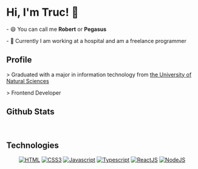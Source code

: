 <h1> Hi, I'm Truc! 👋</h1>
<p>- 😄 You can call me <b>Robert</b> or <b>Pegasus</b></p>
<p>- 🔭 Currently I am working at a hospital and am a freelance programmer </p>

## Profile

<p> > Graduated with a major in information technology from <a href="https://hcmus.edu.vn/">the University of Natural Sciences</a></p>
<p> > Frontend Developer </p>

## Github Stats

<img src="https://github-readme-stats.vercel.app/api?username=TrungTruc-KingRobert&show_icons=true&theme=radical" alt=""/>

<img src="https://github-readme-stats.vercel.app/api/top-langs?username=TrungTruc-KingRobert&layout=donut-vertical&theme=radical" alt="" />

## Technologies

<p align="center">
<a href="https://github.com/TrungTruc-KingRobert"><img src="https://img.shields.io/badge/HTML-orange.svg?style=for-the-badge&logo=html5&logoColor=ffffff" alt="HTML"></a>
<a href="https://github.com/TrungTruc-KingRobert"><img src="https://img.shields.io/badge/CSS3-3aabe8.svg?style=for-the-badge&logo=css3&logoColor=ffffff" alt="CSS3"></a>
<a href="https://github.com/TrungTruc-KingRobert"><img src="https://img.shields.io/badge/JavaScript-f5f542.svg?style=for-the-badge&logo=javascript&logoColor=ffffff" alt="Javascript"></a>
<a href="https://github.com/TrungTruc-KingRobert"><img src="https://img.shields.io/badge/TypeScript-blue.svg?style=for-the-badge&logo=typescript&logoColor=ffffff" alt="Typescript"></a>
<a href="https://github.com/TrungTruc-KingRobert"><img src="https://img.shields.io/badge/ReactJS-61DAFB.svg?style=for-the-badge&logo=React&logoColor=ffffff" alt="ReactJS"></a>
<a href="https://github.com/TrungTruc-KingRobert"><img src="https://img.shields.io/badge/node.js-%23339933.svg?&style=for-the-badge&logo=node.js&logoColor=white" alt="NodeJS"></a>
</p>

